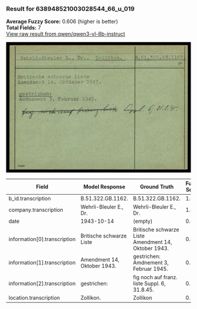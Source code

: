 ### Result for 638948521003028544_66_u_019
**Average Fuzzy Score:** 0.606 (higher is better)<br>
**Total Fields:** 7<br>
[View raw result from qwen/qwen3-vl-8b-instruct](https://github.com/RISE-UNIBAS/humanities_data_benchmark/blob/main/results/2025-10-24/T0335/request_T0335_638948521003028544_66_u_019.json)

<img src="https://github.com/RISE-UNIBAS/humanities_data_benchmark/blob/main/benchmarks/blacklist/images/638948521003028544_66_u_019.jpg?raw=true" alt="638948521003028544_66_u_019" width="600px">

| Field | Model Response | Ground Truth | Fuzzy Score | Match |
|-------|----------------|--------------|-------------|-------|
| b_id.transcription | B.51.322.GB.1162. | B.51.322.GB.1162. | 1.000 | ✅ |
| company.transcription | Wehrli-Bleuler E., Dr. | Wehrli-Bleuler E., Dr. | 1.000 | ✅ |
| date | 1943-10-14 | (empty) | 0.000 | ❌ |
| information[0].transcription | Britische schwarze Liste | Britische schwarze Liste<br>Amendment 14, Oktober 1943. | 0.632 | ❌ |
| information[1].transcription | Amendment 14, Oktober 1943. | gestrichen:<br>Amdnement 3, Februar 1945. | 0.523 | ❌ |
| information[2].transcription | gestrichen: | fig noch auf franz. liste Suppl. 6, 31.8.45. | 0.145 | ❌ |
| location.transcription | Zollikon. | Zollikon | 0.941 | ✅ |
